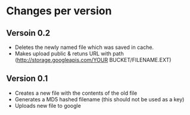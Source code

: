 # Changes per version

## Versoin 0.2

* Deletes the newly named file which was saved in cache.
* Makes upload public & retuns URL with path (http://storage.googleapis.com/YOUR BUCKET/FILENAME.EXT)

## Version 0.1

* Creates a new file with the contents of the old file
* Generates a MD5 hashed filename (this should not be used as a key)
* Uploads new file to google
